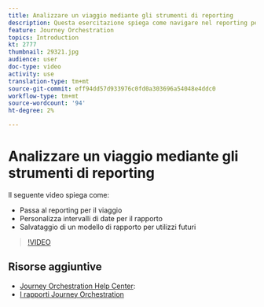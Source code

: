 ```yaml
---
title: Analizzare un viaggio mediante gli strumenti di reporting
description: Questa esercitazione spiega come navigare nel reporting per il viaggio, come personalizzare gli intervalli di date per il rapporto e come salvare un modello di rapporto per un utilizzo futuro.
feature: Journey Orchestration
topics: Introduction
kt: 2777
thumbnail: 29321.jpg
audience: user
doc-type: video
activity: use
translation-type: tm+mt
source-git-commit: eff94dd57d933976c0fd0a303696a54048e4ddc0
workflow-type: tm+mt
source-wordcount: '94'
ht-degree: 2%

---
```



# Analizzare un viaggio mediante gli strumenti di reporting

Il seguente video spiega come:

* Passa al reporting per il viaggio
* Personalizza intervalli di date per il rapporto
* Salvataggio di un modello di rapporto per utilizzi futuri

>[!VIDEO](https://video.tv.adobe.com/v/29321?quality=12)

## Risorse aggiuntive

* [Journey Orchestration Help Center](https://docs.adobe.com/content/help/en/journeys/using/journey-orchestration-home.html):
* [I rapporti Journey Orchestration](https://docs.adobe.com/content/help/en/journeys/using/journey-reports/about-journey-reports.html)
